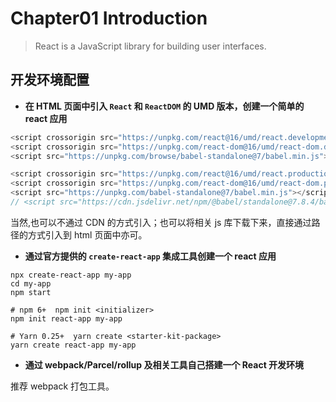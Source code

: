 # Chapter01 Introduction

> React is a JavaScript library for building user interfaces.

## 开发环境配置

- **在 HTML 页面中引入 `React` 和 `ReactDOM` 的 UMD 版本，创建一个简单的 react 应用**

```javascript
<script crossorigin src="https://unpkg.com/react@16/umd/react.development.js"></script>
<script crossorigin src="https://unpkg.com/react-dom@16/umd/react-dom.development.js"></script>
<script src="https://unpkg.com/browse/babel-standalone@7/babel.min.js"></script>
```

```javascript
<script crossorigin src="https://unpkg.com/react@16/umd/react.production.min.js"></script>
<script crossorigin src="https://unpkg.com/react-dom@16/umd/react-dom.production.min.js"></script>
<script src="https://unpkg.com/babel-standalone@7/babel.min.js"></script>
// <script src="https://cdn.jsdelivr.net/npm/@babel/standalone@7.8.4/babel.min.js"></script>
```

当然,也可以不通过 CDN 的方式引入；也可以将相关 js 库下载下来，直接通过路径的方式引入到 html 页面中亦可。

- **通过官方提供的 `create-react-app` 集成工具创建一个 react 应用**

```shell
npx create-react-app my-app
cd my-app
npm start
```

```shell
# npm 6+  npm init <initializer>
npm init react-app my-app
```

```shell
# Yarn 0.25+  yarn create <starter-kit-package>
yarn create react-app my-app
```

- **通过 webpack/Parcel/rollup 及相关工具自己搭建一个 React 开发环境**

推荐 webpack 打包工具。